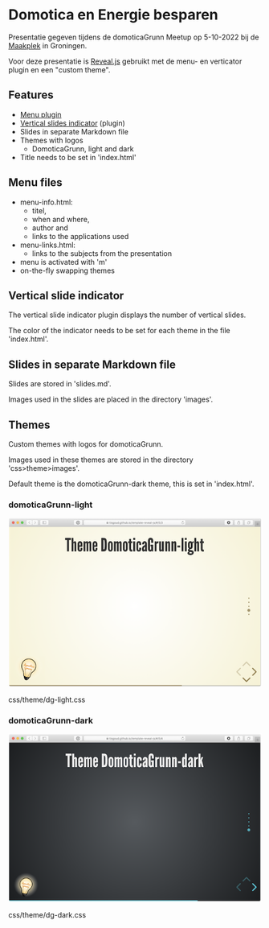 # Domotica en Energie besparen

Presentatie gegeven tijdens de domoticaGrunn Meetup op 5-10-2022 bij de [Maakplek](https://maakplek.nl) in Groningen.

Voor deze presentatie is [Reveal.js](https://revealjs.com/installation/) gebruikt met de menu- en verticator plugin en een "custom theme".

## Features

- [Menu plugin](https://github.com/denehyg/reveal.js-menu)
- [Vertical slides indicator](https://github.com/Martinomagnifico/reveal.js-verticator) (plugin)
- Slides in separate Markdown file
- Themes with logos
  - DomoticaGrunn, light and dark
- Title needs to be set in 'index.html'

## Menu files

- menu-info.html:
  - titel,
  - when and where,
  - author and
  - links to the applications used
- menu-links.html:
  - links to the subjects from the presentation
- menu is activated with 'm'
- on-the-fly swapping themes

## Vertical slide indicator

The vertical slide indicator plugin displays the number of vertical slides.

The color of the indicator needs to be set for each theme in the file 'index.html'.

## Slides in separate Markdown file

Slides are stored in 'slides.md'.

Images used in the slides are placed in the directory 'images'.

## Themes

Custom themes with logos for domoticaGrunn.

Images used in these themes are stored in the directory 'css>theme>images'.

Default theme is the domoticaGrunn-dark theme, this is set in 'index.html'.

### domoticaGrunn-light

![DG-light](images/DG-light-small.png)

css/theme/dg-light.css

### domoticaGrunn-dark

![DG-dark](images/DG-dark-small.png)

css/theme/dg-dark.css